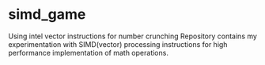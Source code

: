 # simd_game
Using intel vector instructions for number crunching
Repository contains my experimentation with SIMD(vector) processing instructions for high performance implementation of math operations.
